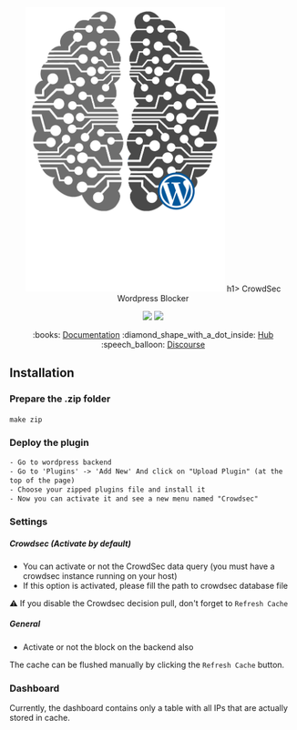 <p align="center">
<img src="docs/assets/crowdsec_wp_logo.png" alt="CrowdSec" title="CrowdSec" width="350" height="500" />
h1> CrowdSec Wordpress Blocker </h1>
</p>
<p align="center">
<img src="https://github.com/crowdsecurity/crowdsec/workflows/Go/badge.svg">
<img src="https://github.com/crowdsecurity/crowdsec/workflows/build-binary-package/badge.svg">
</p>
<p align="center">
:books: <a href="https://doc.crowdsec.net/blockers/wordpress/installation/">Documentation</a>
:diamond_shape_with_a_dot_inside: <a href="https://hub.crowdsec.net">Hub</a>
:speech_balloon: <a href="https://discourse.crowdsec.net">Discourse </a>
</p>



## Installation

### Prepare the .zip folder

```make zip```

### Deploy the plugin

```
- Go to wordpress backend
- Go to 'Plugins' -> 'Add New' And click on "Upload Plugin" (at the top of the page)
- Choose your zipped plugins file and install it
- Now you can activate it and see a new menu named "Crowdsec"
```

### Settings

##### Crowdsec (Activate by default)

- You can activate or not the CrowdSec data query (you must have a crowdsec instance running on your host)
- If this option is activated, please fill the path to crowdsec database file

:warning: If you disable the Crowdsec decision pull, don't forget to `Refresh Cache`

##### General

 - Activate or not the block on the backend also
 
The cache can be flushed manually by clicking the `Refresh Cache` button. 

### Dashboard

Currently, the dashboard contains only a table with all IPs that are actually stored in cache.


